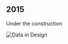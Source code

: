 ## 2015

Under the construction

![Data in Design](https://namjulee.github.io/njs-lab-public/project/2014-tweet-bursts/2014-tweet-bursts.jpg)
